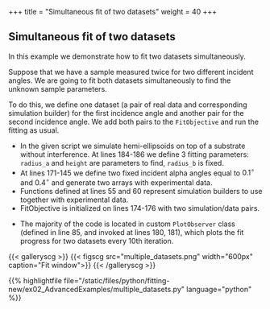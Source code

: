 +++
title = "Simultaneous fit of two datasets"
weight = 40
+++

## Simultaneous fit of two datasets

In this example we demonstrate how to fit two datasets simultaneously.

Suppose that we have a sample measured twice for two different incident angles. We are going to fit both datasets simultaneously to find the unknown sample parameters.

To do this, we define one dataset (a pair of real data and corresponding simulation builder) for the first incidence angle and another pair  for the second incidence angle. We add both pairs to the `FitObjective` and run the fitting as usual.

+ In the given script we simulate hemi-ellipsoids on top of a substrate without interference. At lines 184-186 we define 3 fitting parameters: `radius_a` and `height` are parameters to find, `radius_b` is fixed.
+ At lines 171-145 we define two fixed incident alpha angles equal to $0.1^{\circ}$ and $0.4^{\circ}$ and generate two arrays with experimental data.
+ Functions defined at lines 55 and 60 represent simulation builders to use together with experimental data.
+ FitObjective is initialized on lines 174-176 with two simulation/data pairs.
* The majority of the code is located in custom `PlotObserver` class (defined in line 85, and invoked at lines 180, 181), which plots the fit progress for two datasets every 10th iteration.

{{< galleryscg >}}
{{< figscg src="multiple_datasets.png" width="600px" caption="Fit window">}}
{{< /galleryscg >}}

{{% highlightfile file="/static/files/python/fitting-new/ex02_AdvancedExamples/multiple_datasets.py" language="python" %}}
